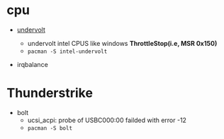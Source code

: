 # cpu
- [undervolt](https://github.com/georgewhewell/undervolt)
    -   undervolt intel CPUS like windows __ThrottleStop(i.e, MSR 0x150)__
    -   `pacman -S intel-undervolt`

- irqbalance

# Thunderstrike
-   bolt
    -   ucsi_acpi: probe of USBC000:00 failded with error -12
    -   `pacman -S bolt`

